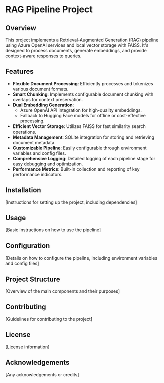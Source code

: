 # RAG Pipeline Project

## Overview
This project implements a Retrieval-Augmented Generation (RAG) pipeline using Azure OpenAI services and local vector storage with FAISS. It's designed to process documents, generate embeddings, and provide context-aware responses to queries.

## Features
- **Flexible Document Processing**: Efficiently processes and tokenizes various document formats.
- **Smart Chunking**: Implements configurable document chunking with overlaps for context preservation.
- **Dual Embedding Generation**:
  - Azure OpenAI API integration for high-quality embeddings.
  - Fallback to Hugging Face models for offline or cost-effective processing.
- **Efficient Vector Storage**: Utilizes FAISS for fast similarity search operations.
- **Metadata Management**: SQLite integration for storing and retrieving document metadata.
- **Customizable Pipeline**: Easily configurable through environment variables and config files.
- **Comprehensive Logging**: Detailed logging of each pipeline stage for easy debugging and optimization.
- **Performance Metrics**: Built-in collection and reporting of key performance indicators.

## Installation
[Instructions for setting up the project, including dependencies]

## Usage
[Basic instructions on how to use the pipeline]

## Configuration
[Details on how to configure the pipeline, including environment variables and config files]

## Project Structure
[Overview of the main components and their purposes]

## Contributing
[Guidelines for contributing to the project]

## License
[License information]

## Acknowledgements
[Any acknowledgements or credits]
